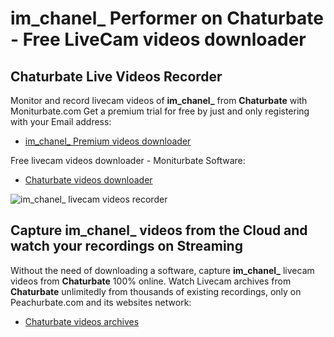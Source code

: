 # im_chanel_ Performer on Chaturbate - Free LiveCam videos downloader

## Chaturbate Live Videos Recorder

Monitor and record livecam videos of **im_chanel_** from **Chaturbate** with Moniturbate.com
Get a premium trial for free by just and only registering with your Email address:
* [im_chanel_ Premium videos downloader](https://moniturbate.com/request-demo-licence-key.html)

Free livecam videos downloader - Moniturbate Software:
* [Chaturbate videos downloader](https://moniturbate.com/moniturbate-download-software.html)

![im_chanel_ livecam videos recorder](https://peachurnet.com/templates/moniturbate-software.png)


## Capture im_chanel_ videos from the Cloud and watch your recordings on Streaming

Without the need of downloading a software, capture **im_chanel_** livecam videos from **Chaturbate** 100% online.
Watch Livecam archives from **Chaturbate** unlimitedly from thousands of existing recordings, only on Peachurbate.com and its websites network:
* [Chaturbate videos archives](https://peachurnet.com/)